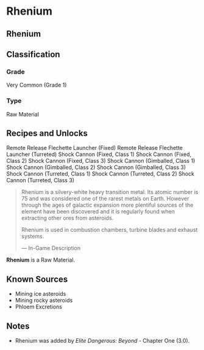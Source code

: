 # Rhenium
##  Rhenium

## Classification

### Grade

Very Common (Grade 1)

### Type

Raw Material

## Recipes and Unlocks

Remote Release Flechette Launcher (Fixed)
 Remote Release Flechette Launcher (Turreted)
 Shock Cannon (Fixed, Class 1)
 Shock Cannon (Fixed, Class 2)
 Shock Cannon (Fixed, Class 3)
 Shock Cannon (Gimballed, Class 1)
 Shock Cannon (Gimballed, Class 2)
 Shock Cannon (Gimballed, Class 3)
 Shock Cannon (Turreted, Class 1)
 Shock Cannon (Turreted, Class 2)
 Shock Cannon (Turreted, Class 3)

> 
> 
> Rhenium is a silvery-white heavy transition metal. Its atomic number is 75 and was considered one of the rarest metals on Earth. However through the ages of galactic expansion more plentiful sources of the element have been discovered and it is regularly found when extracting other ores from asteroids.
> 
> Rhenium is used in combustion chambers, turbine blades and exhaust systems.
> 
> 
> — In-Game Description
> 

**Rhenium** is a Raw Material.

## Known Sources

- Mining ice asteroids
- Mining rocky asteroids
- Phloem Excretions

## Notes

- Rhenium was added by *Elite Dangerous: Beyond* - Chapter One (3.0).